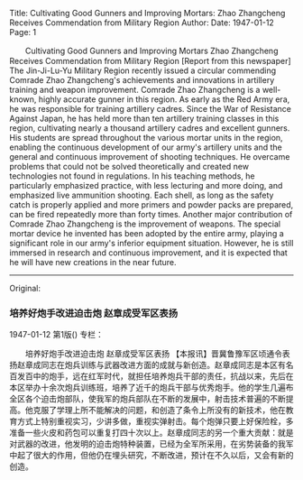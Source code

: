 Title: Cultivating Good Gunners and Improving Mortars: Zhao Zhangcheng Receives Commendation from Military Region
Author:
Date: 1947-01-12
Page: 1

　　Cultivating Good Gunners and Improving Mortars
    Zhao Zhangcheng Receives Commendation from Military Region
    [Report from this newspaper] The Jin-Ji-Lu-Yu Military Region recently issued a circular commending Comrade Zhao Zhangcheng's achievements and innovations in artillery training and weapon improvement. Comrade Zhao Zhangcheng is a well-known, highly accurate gunner in this region. As early as the Red Army era, he was responsible for training artillery cadres. Since the War of Resistance Against Japan, he has held more than ten artillery training classes in this region, cultivating nearly a thousand artillery cadres and excellent gunners. His students are spread throughout the various mortar units in the region, enabling the continuous development of our army's artillery units and the general and continuous improvement of shooting techniques. He overcame problems that could not be solved theoretically and created new technologies not found in regulations. In his teaching methods, he particularly emphasized practice, with less lecturing and more doing, and emphasized live ammunition shooting. Each shell, as long as the safety catch is properly applied and more primers and powder packs are prepared, can be fired repeatedly more than forty times. Another major contribution of Comrade Zhao Zhangcheng is the improvement of weapons. The special mortar device he invented has been adopted by the entire army, playing a significant role in our army's inferior equipment situation. However, he is still immersed in research and continuous improvement, and it is expected that he will have new creations in the near future.



<hr /> 

Original: 


### 培养好炮手改进迫击炮  赵章成受军区表扬

1947-01-12
第1版()
专栏：

　　培养好炮手改进迫击炮
    赵章成受军区表扬
    【本报讯】晋冀鲁豫军区顷通令表扬赵章成同志在炮兵训练与武器改进方面的成就与新创造。赵章成同志是本区有名百发百中的炮手，远在红军时代，就担任培养炮兵干部的责任，抗战以来，先后在本区举办十余次炮兵训练班，培养了近千的炮兵干部与优秀炮手。他的学生几遍布全区各个迫击炮部队，使我军的炮兵部队在不断的发展中，射击技术普遍的不断提高。他克服了学理上所不能解决的问题，和创造了条令上所没有的新技术，他在教育方式上特别重视实习，少讲多做，重视实弹射击。每个炮弹只要上好保险栓，多准备一些火皮和药包可以重复打四十次以上。赵章成同志的另一个重大贡献：就是对武器的改进，他发明的迫击炮特种装置，已经为全军所采用，在劣势装备的我军中起了很大的作用，但他仍在埋头研究，不断改进，预计在不久以后，又会有新的创造。
